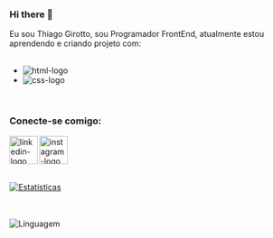 ### Hi there 👋

Eu sou Thiago Girotto, sou Programador FrontEnd, atualmente estou aprendendo e criando projeto com:
<br>
<br>

- <img src="https://img.shields.io/badge/HTML5-E34F26?style=for-the-badge&logo=html5&logoColor=white" alt="html-logo"/>
- <img src="https://img.shields.io/badge/CSS-239120?&style=for-the-badge&logo=css3&logoColor=white" alt="css-logo"/>
<br>


<h3>Conecte-se comigo:</h3>

<a href="https://www.linkedin.com/in/thiago-fernandes-girotto-921625273/">
<img align="left" src="https://th.bing.com/th/id/OIP.YO7Fxc7mQc7rx-7pDzclCQHaHa?pid=ImgDet&w=60&h=60&c=7&dpr=1,3&rs=1" alt="linkedin-logo" width= 50px />
</a>
<a href="https://www.instagram.com/thiagofernandesgirotto/">
<img align="left" src="https://www.pinclipart.com/picdir/big/119-1198369_instagram-2016-logo-svg-vector-amp-png-transparent.png" alt="instagram-logo" width= 50px />
</a>
<br>
<br>
<br>
<br>


[![Estatísticas](https://github-readme-stats.vercel.app/api?username=thiagogirotto85)](https://github.com/thiagogirotto85/github-readme-stats)
<br>
<br>
<br>

![Linguagem](https://github-readme-stats.vercel.app/api/top-langs/?username=thiagogirotto85&hide_progress=true)

